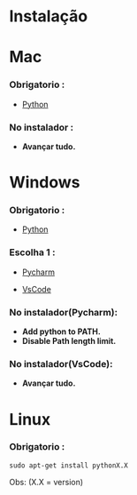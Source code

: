 <h1>Instalação</h1>

<h1>Mac</h1>
    

### **Obrigatorio** :

* [Python](https://www.python.org/downloads/mac-osx/)
 
### No instalador :
* **Avançar tudo.**

<h1> Windows</h1>

### **Obrigatorio** :

* [Python](https://www.python.org/downloads/)

### Escolha 1 :

* [Pycharm](https://www.jetbrains.com/pycharm/download/) 

* [VsCode](https://code.visualstudio.com/download) 

### No instalador(**Pycharm**):
* **Add python to PATH.**
* **Disable Path length limit.**

### No instalador(**VsCode**):
* **Avançar tudo.**

<h1> Linux</h1>

### **Obrigatorio** :
```
sudo apt-get install pythonX.X 
```
Obs: (X.X = version)